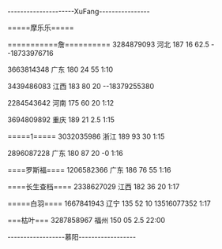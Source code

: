 ---------------------XuFang----------------

=====摩乐乐=====

===========詹==========
3284879093 河北 187 16 62.5   --18733976716

3663814348 广东 180 24 55
1:10

3439486083 江西 183 80 20  --18379255380

2284543642 河南 175 60 20
1:12

3694809892 重庆 189 21 2.5
1:15

=====1=====
3032035986 浙江 189 93 30
1:15

2896087228 广东 180 87 20   -0
1:16

====罗斯福====
1206582366 广东 186 76 55
1:16

====长生查档====
2338627029 江西 182 36 20
1:17

=====白羽====
1667841943 辽宁 135 52 10 13516077352
1:17

===枯叶===
3287858967 福州 150 05 2.5
22:00


------------------慕阳------------------
